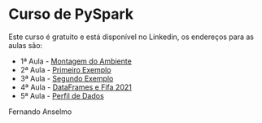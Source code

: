 # Curso de PySpark

Este curso é gratuito e está disponível no Linkedin, os endereços para as aulas são:

<ul>
    <li>1ª Aula - <a href="https://www.linkedin.com/pulse/pyspark-preparando-o-ambiente-fernando-anselmo/?trackingId=Bi4alOV%2BSbC8FWS0snEXYQ%3D%3D">Montagem do Ambiente</a>
    <li>2ª Aula - <a href="https://www.linkedin.com/pulse/pyspark-primeiro-exemplo-fernando-anselmo/?trackingId=49k6TPSETAm%2FD1AD80GTmg%3D%3D">Primeiro Exemplo</a>
    <li>3ª Aula - <a href="https://www.linkedin.com/pulse/pyspark-contar-palavras-fernando-anselmo/?published=t">Segundo Exemplo</a>
    <li>4ª Aula - <a href="https://www.linkedin.com/pulse/pyspark-dataframe-e-fifa-2021-fernando-anselmo/">DataFrames e Fifa 2021</a>
    <li>5ª Aula - <a href="https://www.linkedin.com/pulse/pyspark-ampliando-o-perfil-de-dados-fernando-anselmo/">Perfil de Dados</a>
</ul>        

Fernando Anselmo
